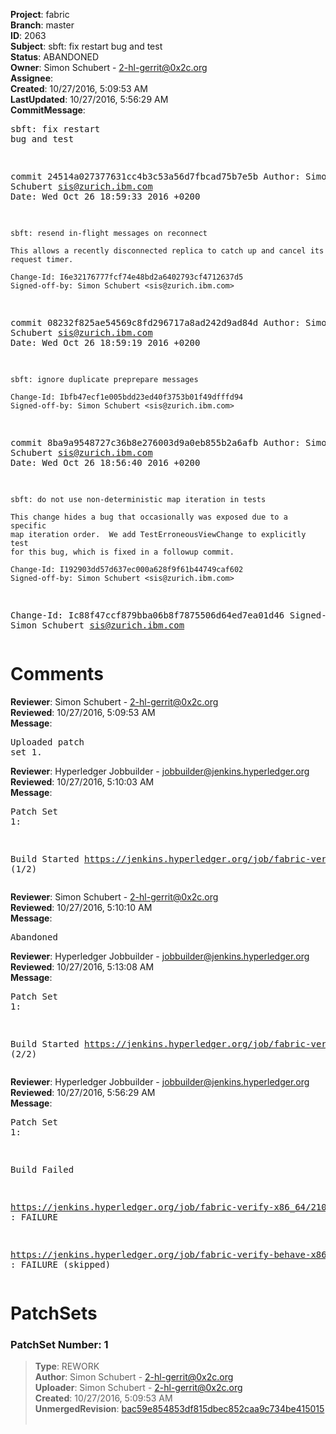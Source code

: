 <strong>Project</strong>: fabric<br><strong>Branch</strong>: master<br><strong>ID</strong>: 2063<br><strong>Subject</strong>: sbft: fix restart bug and test<br><strong>Status</strong>: ABANDONED<br><strong>Owner</strong>: Simon Schubert - 2-hl-gerrit@0x2c.org<br><strong>Assignee</strong>:<br><strong>Created</strong>: 10/27/2016, 5:09:53 AM<br><strong>LastUpdated</strong>: 10/27/2016, 5:56:29 AM<br><strong>CommitMessage</strong>:<br><pre>sbft: fix restart bug and test

commit 24514a027377631cc4b3c53a56d7fbcad75b7e5b
Author: Simon Schubert <sis@zurich.ibm.com>
Date:   Wed Oct 26 18:59:33 2016 +0200

    sbft: resend in-flight messages on reconnect

    This allows a recently disconnected replica to catch up and cancel its
    request timer.

    Change-Id: I6e32176777fcf74e48bd2a6402793cf4712637d5
    Signed-off-by: Simon Schubert <sis@zurich.ibm.com>

commit 08232f825ae54569c8fd296717a8ad242d9ad84d
Author: Simon Schubert <sis@zurich.ibm.com>
Date:   Wed Oct 26 18:59:19 2016 +0200

    sbft: ignore duplicate preprepare messages

    Change-Id: Ibfb47ecf1e005bdd23ed40f3753b01f49dfffd94
    Signed-off-by: Simon Schubert <sis@zurich.ibm.com>

commit 8ba9a9548727c36b8e276003d9a0eb855b2a6afb
Author: Simon Schubert <sis@zurich.ibm.com>
Date:   Wed Oct 26 18:56:40 2016 +0200

    sbft: do not use non-deterministic map iteration in tests

    This change hides a bug that occasionally was exposed due to a specific
    map iteration order.  We add TestErroneousViewChange to explicitly test
    for this bug, which is fixed in a followup commit.

    Change-Id: I192903dd57d637ec000a628f9f61b44749caf602
    Signed-off-by: Simon Schubert <sis@zurich.ibm.com>

Change-Id: Ic88f47ccf879bba06b8f7875506d64ed7ea01d46
Signed-off-by: Simon Schubert <sis@zurich.ibm.com>
</pre><h1>Comments</h1><strong>Reviewer</strong>: Simon Schubert - 2-hl-gerrit@0x2c.org<br><strong>Reviewed</strong>: 10/27/2016, 5:09:53 AM<br><strong>Message</strong>: <pre>Uploaded patch set 1.</pre><strong>Reviewer</strong>: Hyperledger Jobbuilder - jobbuilder@jenkins.hyperledger.org<br><strong>Reviewed</strong>: 10/27/2016, 5:10:03 AM<br><strong>Message</strong>: <pre>Patch Set 1:

Build Started https://jenkins.hyperledger.org/job/fabric-verify-x86_64/2102/ (1/2)</pre><strong>Reviewer</strong>: Simon Schubert - 2-hl-gerrit@0x2c.org<br><strong>Reviewed</strong>: 10/27/2016, 5:10:10 AM<br><strong>Message</strong>: <pre>Abandoned</pre><strong>Reviewer</strong>: Hyperledger Jobbuilder - jobbuilder@jenkins.hyperledger.org<br><strong>Reviewed</strong>: 10/27/2016, 5:13:08 AM<br><strong>Message</strong>: <pre>Patch Set 1:

Build Started https://jenkins.hyperledger.org/job/fabric-verify-behave-x86_64/997/ (2/2)</pre><strong>Reviewer</strong>: Hyperledger Jobbuilder - jobbuilder@jenkins.hyperledger.org<br><strong>Reviewed</strong>: 10/27/2016, 5:56:29 AM<br><strong>Message</strong>: <pre>Patch Set 1:

Build Failed 

https://jenkins.hyperledger.org/job/fabric-verify-x86_64/2102/ : FAILURE

https://jenkins.hyperledger.org/job/fabric-verify-behave-x86_64/997/ : FAILURE (skipped)</pre><h1>PatchSets</h1><h3>PatchSet Number: 1</h3><blockquote><strong>Type</strong>: REWORK<br><strong>Author</strong>: Simon Schubert - 2-hl-gerrit@0x2c.org<br><strong>Uploader</strong>: Simon Schubert - 2-hl-gerrit@0x2c.org<br><strong>Created</strong>: 10/27/2016, 5:09:53 AM<br><strong>UnmergedRevision</strong>: [bac59e854853df815dbec852caa9c734be415015](https://github.com/hyperledger-gerrit-archive/fabric/commit/bac59e854853df815dbec852caa9c734be415015)<br><br></blockquote>